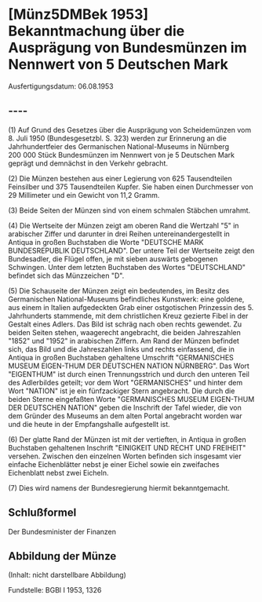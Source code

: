 # [Münz5DMBek 1953] Bekanntmachung über die Ausprägung von Bundesmünzen im Nennwert von 5 Deutschen Mark

Ausfertigungsdatum: 06.08.1953

 

## ----

(1) Auf Grund des Gesetzes über die Ausprägung von Scheidemünzen vom 8. Juli 1950 (Bundesgesetzbl. S. 323) werden zur Erinnerung an die Jahrhundertfeier des Germanischen National-Museums in Nürnberg 200 000 Stück Bundesmünzen im Nennwert von je 5 Deutschen Mark geprägt und demnächst in den Verkehr gebracht.

(2) Die Münzen bestehen aus einer Legierung von 625 Tausendteilen Feinsilber und 375 Tausendteilen Kupfer. Sie haben einen Durchmesser von 29 Millimeter und ein Gewicht von 11,2 Gramm.

(3) Beide Seiten der Münzen sind von einem schmalen Stäbchen umrahmt.

(4) Die Wertseite der Münzen zeigt am oberen Rand die Wertzahl "5" in arabischer Ziffer und darunter in drei Reihen untereinandergestellt in Antiqua in großen Buchstaben die Worte "DEUTSCHE MARK BUNDESREPUBLIK DEUTSCHLAND". Der untere Teil der Wertseite zeigt den Bundesadler, die Flügel offen, je mit sieben auswärts gebogenen Schwingen. Unter dem letzten Buchstaben des Wortes "DEUTSCHLAND" befindet sich das Münzzeichen "D".

(5) Die Schauseite der Münzen zeigt ein bedeutendes, im Besitz des Germanischen National-Museums befindliches Kunstwerk: eine goldene, aus einem in Italien aufgedeckten Grab einer ostgotischen Prinzessin des 5. Jahrhunderts stammende, mit dem christlichen Kreuz gezierte Fibel in der Gestalt eines Adlers. Das Bild ist schräg nach oben rechts gewendet. Zu beiden Seiten stehen, waagerecht angebracht, die beiden Jahreszahlen "1852" und "1952" in arabischen Ziffern. Am Rand der Münzen befindet sich, das Bild und die Jahreszahlen links und rechts einfassend, die in Antiqua in großen Buchstaben gehaltene Umschrift "GERMANISCHES MUSEUM EIGEN-THUM DER DEUTSCHEN NATION NÜRNBERG". Das Wort "EIGENTHUM" ist durch einen Trennungsstrich und durch den unteren Teil des Adlerbildes geteilt; vor dem Wort "GERMANISCHES" und hinter dem Wort "NATION" ist je ein fünfzackiger Stern angebracht. Die durch die beiden Sterne eingefaßten Worte "GERMANISCHES MUSEUM EIGEN-THUM DER DEUTSCHEN NATION" geben die Inschrift der Tafel wieder, die von dem Gründer des Museums an dem alten Portal angebracht worden war und die heute in der Empfangshalle aufgestellt ist.

(6) Der glatte Rand der Münzen ist mit der vertieften, in Antiqua in großen Buchstaben gehaltenen Inschrift "EINIGKEIT UND RECHT UND FREIHEIT" versehen. Zwischen den einzelnen Worten befinden sich insgesamt vier einfache Eichenblätter nebst je einer Eichel sowie ein zweifaches Eichenblatt nebst zwei Eicheln.

(7) Dies wird namens der Bundesregierung hiermit bekanntgemacht.


## Schlußformel

Der Bundesminister der Finanzen


## Abbildung der Münze

(Inhalt: nicht darstellbare Abbildung)  

Fundstelle: BGBl I 1953, 1326
